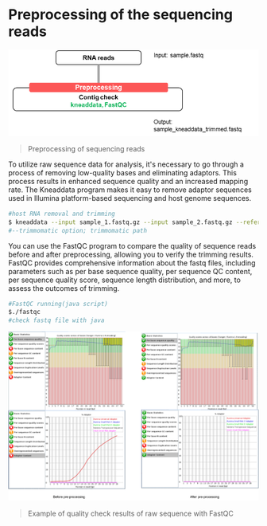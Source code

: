 # Preprocessing of the sequencing reads

![pipeline](https://github.com/sujin9819/MetaInsight/blob/main/SOP/MetaTranscriptomic/img/T_5_1.png?raw=true)
> Preprocessing of sequencing reads

To utilize raw sequence data for analysis, it's necessary to go through a process of removing low-quality bases and eliminating adaptors. This process results in enhanced sequence quality and an increased mapping rate.
The Kneaddata program makes it easy to remove adaptor sequences used in Illumina platform-based sequencing and host genome sequences.

```bash
#host RNA removal and trimming
$ kneaddata --input sample_1.fastq.gz --input sample_2.fastq.gz --reference-db hg37dec_v0.1 --output ./1.Trim/sample --trimmomatic /where/to/Trimmomatic-0.36/ --trimmomatic-options="MINLEN:90" 
#--trimmomatic option; trimmomatic path
```

You can use the FastQC program to compare the quality of sequence reads before and after preprocessing, allowing you to verify the trimming results. FastQC provides comprehensive information about the fastq files, including parameters such as per base sequence quality, per sequence QC content, per sequence quality score, sequence length distribution, and more, to assess the outcomes of trimming.

```bash
#FastQC running(java script)
$./fastqc
#check fastq file with java
```

![QC 결과 예시](https://github.com/sujin9819/MetaInsight/blob/main/SOP/MetaTranscriptomic/img/T_5_2.png?raw=true)
> Example of quality check results of raw sequence with FastQC